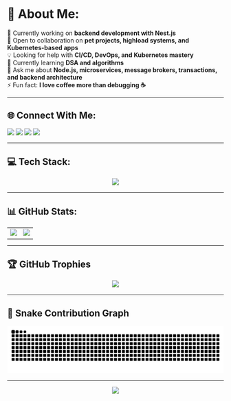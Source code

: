 # 💫 About Me:
🔭 Currently working on **backend development with Nest.js**  
🤝 Open to collaboration on **pet projects, highload systems, and Kubernetes-based apps**  
💡 Looking for help with **CI/CD, DevOps, and Kubernetes mastery**  
🌱 Currently learning **DSA and algorithms**  
💬 Ask me about **Node.js, microservices, message brokers, transactions, and backend architecture**  
⚡ Fun fact: **I love coffee more than debugging ☕️**

---

## 🌐 Connect With Me:
<p align="left">
  <a href="https://t.me/amdamv"><img src="https://img.shields.io/badge/Telegram-2CA5E0?style=for-the-badge&logo=telegram&logoColor=white"/></a>
  <a href="https://instagram.com/amd.amv"><img src="https://img.shields.io/badge/Instagram-%23E4405F?style=for-the-badge&logo=instagram&logoColor=white"/></a>
  <a href="https://www.linkedin.com/in/akhmad-akhmedov/"><img src="https://img.shields.io/badge/LinkedIn-%230077B5?style=for-the-badge&logo=linkedin&logoColor=white"/></a>
  <a href="mailto:madakhmedov@gmail.com"><img src="https://img.shields.io/badge/Email-D14836?style=for-the-badge&logo=gmail&logoColor=white"/></a>
</p>

---

## 💻 Tech Stack:
<p align="center">
  <img src="https://skillicons.dev/icons?i=ts,js,nodejs,nestjs,docker,kubernetes,redis,postgres,mongodb,mysql,git,github,gitlab,aws,nginx,prisma,fastify,express,linux,postman,figma" />
</p>

---

## 📊 GitHub Stats:
<table>
  <tr>
    <td>
      <img src="https://github-readme-stats.vercel.app/api?username=amdamv&theme=tokyonight&show_icons=true&hide_border=true" />
    </td>
    <td>
      <img src="https://github-readme-stats.vercel.app/api/top-langs/?username=amdamv&layout=compact&theme=tokyonight&hide_border=true" />
    </td>
  </tr>
</table>

<!--
<p align="center">
  <img src="https://github-readme-stats.vercel.app/api/top-langs/?username=amdamv&layout=compact&theme=tokyonight&hide_border=true" />
</p>
-->

---

## 🏆 GitHub Trophies
<p align="center">
  <img src="https://github-profile-trophy.vercel.app/?username=amdamv&theme=radical&no-frame=true&no-bg=true&margin-w=8" />
</p>

---

## 🐍 Snake Contribution Graph
<picture>
  <source media="(prefers-color-scheme: dark)" srcset="https://raw.githubusercontent.com/amdamv/amdamv/output/github-snake-dark.svg" />
  <source media="(prefers-color-scheme: light)" srcset="https://raw.githubusercontent.com/amdamv/amdamv/output/github-snake.svg" />
  <img alt="github-snake" src="https://raw.githubusercontent.com/amdamv/amdamv/output/github-snake.svg" />
</picture>

---

<p align="center">
  <img src="https://hits.seeyoufarm.com/api/count/incr/badge.svg?url=https://github.com/amdanmv&count_bg=%2379C83D&title_bg=%23555555&icon=github.svg&icon_color=%23E7E7E7&title=visits&edge_flat=false"/>
</p>
